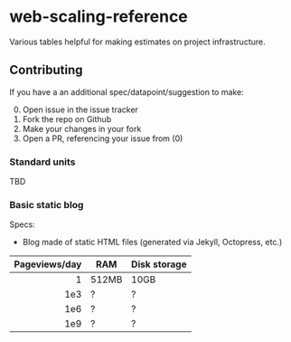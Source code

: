 # web-scaling-reference
Various tables helpful for making estimates on project infrastructure.

## Contributing

If you have a an additional spec/datapoint/suggestion to make:

0. Open issue in the issue tracker
1. Fork the repo on Github
2. Make your changes in your fork
3. Open a PR, referencing your issue from (0)

### Standard units

TBD

### Basic static blog

Specs:

* Blog made of static HTML files (generated via Jekyll, Octopress, etc.)

| Pageviews/day | RAM | Disk storage |
|---------------:|-----|--------------|
|1 | 512MB | 10GB |
|1e3 | ? | ? |
|1e6 | ? | ? |
|1e9 | ? | ? |
